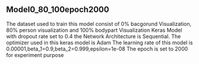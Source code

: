 ## Model0_80_100epoch2000
The dataset used to train this model consist of 0% bacgorund Visualization, 80% person visualization and 100% bodypart Visualization
Keras Model with dropout rate set to 0.4
the Network Architecture is Sequential.
The optimizer used in this keras model is Adam
The learning rate of this model is 0.00001,beta_1=0.9,beta_2=0.999,epsilon=1e-08
The epoch is set to 2000 for experiment purpose
